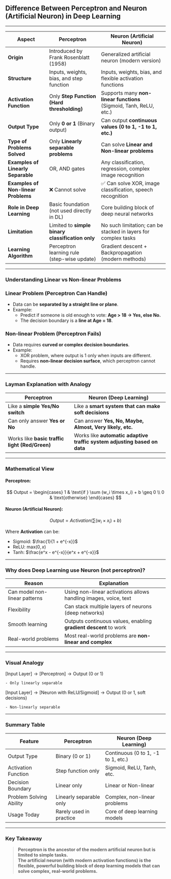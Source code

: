 ## Difference Between Perceptron and Neuron (Artificial Neuron) in Deep Learning

---

| Aspect                  | Perceptron                               | Neuron (Artificial Neuron)                     |
|-------------------------|------------------------------------------|------------------------------------------------|
| **Origin**               | Introduced by Frank Rosenblatt (1958)    | Generalized artificial neuron (modern version) |
| **Structure**            | Inputs, weights, bias, and step function | Inputs, weights, bias, and flexible activation functions |
| **Activation Function**  | Only **Step Function (Hard thresholding)** | Supports many **non-linear functions** (Sigmoid, Tanh, ReLU, etc.) |
| **Output Type**          | Only **0 or 1** (Binary output)         | Can output **continuous values (0 to 1, -1 to 1, etc.)** |
| **Type of Problems Solved** | Only **Linearly separable problems**   | Can solve **Linear and Non-linear problems**   |
| **Examples of Linearly Separable** | OR, AND gates                  | Any classification, regression, complex image recognition |
| **Examples of Non-linear Problems** | ❌ Cannot solve                | ✅ Can solve XOR, image classification, speech recognition |
| **Role in Deep Learning** | Basic foundation (not used directly in DL) | Core building block of deep neural networks    |
| **Limitation**           | Limited to **simple binary classification only** | No such limitation; can be stacked in layers for complex tasks |
| **Learning Algorithm**   | Perceptron learning rule (step-wise update) | Gradient descent + Backpropagation (modern methods) |

---

### Understanding Linear vs Non-linear Problems

### Linear Problem (Perceptron Can Handle)
- Data can be **separated by a straight line or plane**.
- Example:
    - Predict if someone is old enough to vote: **Age > 18 → Yes, else No.**
    - The decision boundary is a **line at Age = 18**.

### Non-linear Problem (Perceptron Fails)
- Data requires **curved or complex decision boundaries**.
- Example:
    - XOR problem, where output is 1 only when inputs are different.
    - Requires **non-linear decision surface**, which perceptron cannot handle.

---

### Layman Explanation with Analogy

| Perceptron                          | Neuron (Deep Learning)                          |
|--------------------------------------|-------------------------------------------------|
| Like a **simple Yes/No switch**      | Like a **smart system that can make soft decisions** |
| Can only answer **Yes or No**        | Can answer **Yes, No, Maybe, Almost, Very likely, etc.** |
| Works like **basic traffic light (Red/Green)** | Works like **automatic adaptive traffic system adjusting based on data** |

---

### Mathematical View

<script src="https://polyfill.io/v3/polyfill.min.js?features=es6"></script>
<script id="MathJax-script" async
  src="https://cdn.jsdelivr.net/npm/mathjax@3/es5/tex-mml-chtml.js">
</script>

#### Perceptron:
$$
Output = 
\begin{cases}
1 & \text{if } \sum (w_i \times x_i) + b \geq 0 \\
0 & \text{otherwise}
\end{cases}
$$

#### Neuron (Artificial Neuron):

$$
Output = Activation\left(\sum (w_i \times x_i) + b\right)
$$

Where **Activation** can be:
- Sigmoid: $\frac{1}{1 + e^{-x}}$
- ReLU: $\text{max}(0, x)$
- Tanh: $\frac{e^x - e^{-x}}{e^x + e^{-x}}$

---

### Why does Deep Learning use Neuron (not perceptron)?

| Reason                        | Explanation                                        |
|-------------------------------|----------------------------------------------------|
| Can model non-linear patterns  | Using non-linear activations allows handling images, voice, text |
| Flexibility                    | Can stack multiple layers of neurons (deep networks) |
| Smooth learning                | Outputs continuous values, enabling **gradient descent** to work |
| Real-world problems            | Most real-world problems are **non-linear and complex** |

---

### Visual Analogy

$\text {[Input Layer]} → \text {[Perceptron]} → \text {Output (0 or 1)}$
    
    - Only linearly separable

$\text {[Input Layer]} → \text {[Neuron with ReLU/Sigmoid]} → \text {Output (0 or 1, soft decisions)}$

    - Non-linearly separable
---

###  Summary Table

| Feature                | Perceptron                       | Neuron (Deep Learning)            |
|------------------------|----------------------------------|------------------------------------|
| Output Type             | Binary (0 or 1)                 | Continuous (0 to 1, -1 to 1, etc.) |
| Activation Function     | Step function only              | Sigmoid, ReLU, Tanh, etc.          |
| Decision Boundary       | Linear only                     | Linear or Non-linear               |
| Problem Solving Ability | Linearly separable only         | Complex, non-linear problems       |
| Usage Today             | Rarely used in practice         | Core of deep learning models       |

---

### Key Takeaway
> **Perceptron is the ancestor of the modern artificial neuron but is limited to simple tasks.  
> The artificial neuron (with modern activation functions) is the flexible, powerful building block of deep learning models that can solve complex, real-world problems.**


